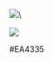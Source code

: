 <a href="버튼을 눌렀을 때 이동할 링크" target="_blank"><img src="https://img.shields.io/badge/뱃지레이블-배경색?style=뱃지모양&logo=로고&logoColor=로고색상"/></a>\


<img src="https://img.shields.io/badge/Android-EA4335?style=flat-square&logo=Android&logoColor=white"/>

#EA4335
